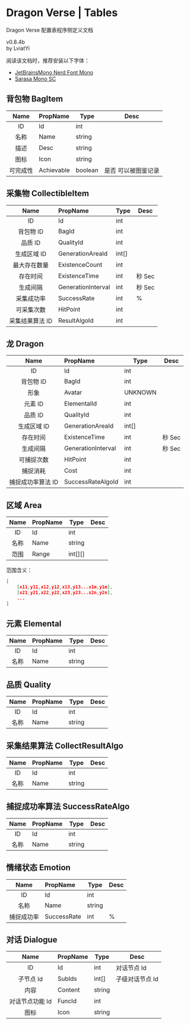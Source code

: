 # Dragon Verse | Tables

Dragon Verse 配置表程序侧定义文档

v0.8.4b  
by LviatYi

阅读该文档时，推荐安装以下字体：

- [JetBrainsMono Nerd Font Mono][JetbrainsMonoNerdFont]
- [Sarasa Mono SC][SarasaMonoSC]

## 背包物 BagItem

|   Name   | PropName   | Type    | Desc                |
| :------: | :--------- | ------- | ------------------- |
|    ID    | Id         | int     |                     |
|   名称   | Name       | string  |                     |
|   描述   | Desc       | string  |                     |
|   图标   | Icon       | string  |                     |
| 可完成性 | Achievable | boolean | 是否 可以被图鉴记录 |

## 采集物 CollectibleItem

|      Name       | PropName           | Type  | Desc   |
| :-------------: | :----------------- | ----- | ------ |
|       ID        | Id                 | int   |        |
|    背包物 ID    | BagId              | int   |        |
|     品质 ID     | QualityId          | int   |        |
|   生成区域 ID   | GenerationAreaId   | int[] |        |
|  最大存在数量   | ExistenceCount     | int   |        |
|    存在时间     | ExistenceTime      | int   | 秒 Sec |
|    生成间隔     | GenerationInterval | int   | 秒 Sec |
|   采集成功率    | SuccessRate        | int   | %      |
|   可采集次数    | HitPoint           | int   |        |
| 采集结果算法 ID | ResultAlgoId       | int   |        |

## 龙 Dragon

|       Name        | PropName           | Type    | Desc   |
| :---------------: | :----------------- | ------- | ------ |
|        ID         | Id                 | int     |        |
|     背包物 ID     | BagId              | int     |        |
|       形象        | Avatar             | UNKNOWN |        |
|      元素 ID      | ElementalId        | int     |        |
|      品质 ID      | QualityId          | int     |        |
|    生成区域 ID    | GenerationAreaId   | int[]   |        |
|     存在时间      | ExistenceTime      | int     | 秒 Sec |
|     生成间隔      | GenerationInterval | int     | 秒 Sec |
|    可捕捉次数     | HitPoint           | int     |        |
|     捕捉消耗      | Cost               | int     |        |
| 捕捉成功率算法 ID | SuccessRateAlgoId  | int     |        |

## 区域 Area

| Name | PropName | Type    | Desc |
| :--: | :------- | ------- | ---- |
|  ID  | Id       | int     |      |
| 名称 | Name     | string  |      |
| 范围 | Range    | int[][] |      |

范围含义：

```json
[
    [x11,y11,x12,y12,x13,y13...x1m,y1m],
    [x21,y21,x22,y22,x23,y23...x2n,y2n],
    ...
]
```

## 元素 Elemental

| Name | PropName | Type   | Desc |
| :--: | :------- | ------ | ---- |
|  ID  | Id       | int    |      |
| 名称 | Name     | string |      |

## 品质 Quality

| Name | PropName | Type   | Desc |
| :--: | :------- | ------ | ---- |
|  ID  | Id       | int    |      |
| 名称 | Name     | string |      |

## 采集结果算法 CollectResultAlgo

| Name | PropName | Type   | Desc |
| :--: | :------- | ------ | ---- |
|  ID  | Id       | int    |      |
| 名称 | Name     | string |      |

## 捕捉成功率算法 SuccessRateAlgo

| Name | PropName | Type   | Desc |
| :--: | :------- | ------ | ---- |
|  ID  | Id       | int    |      |
| 名称 | Name     | string |      |

## 情绪状态 Emotion

|    Name    | PropName    | Type   | Desc |
| :--------: | :---------- | ------ | ---- |
|     ID     | Id          | int    |      |
|    名称    | Name        | string |      |
| 捕捉成功率 | SuccessRate | int    | %    |

## 对话 Dialogue

|      Name       | PropName | Type   | Desc            |
| :-------------: | :------- | ------ | --------------- |
|       ID        | Id       | int    | 对话节点 Id     |
|    子节点 Id    | SubIds   | int[]  | 子级对话节点 Id |
|      内容       | Content  | string |                 |
| 对话节点功能 Id | FuncId   | int    |                 |
|      图标       | Icon     | string |                 |

[JetbrainsMonoNerdFont]: https://github.com/ryanoasis/nerd-fonts/releases/download/v3.0.2/JetBrainsMono.zip@fallbackFont
[SarasaMonoSC]: https://github.com/be5invis/Sarasa-Gothic/releases/download/v0.41.6/sarasa-gothic-ttf-0.41.6.7z
